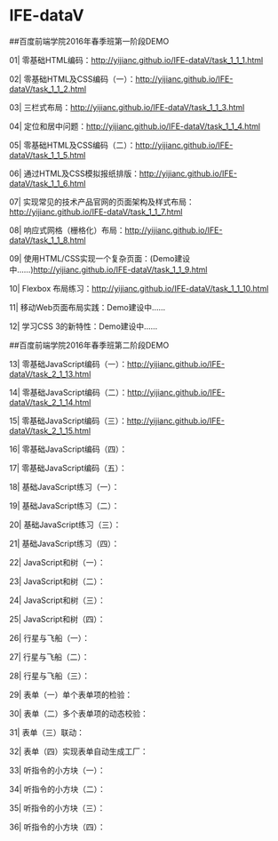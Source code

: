 ﻿# IFE-dataV

##百度前端学院2016年春季班第一阶段DEMO

01| 零基础HTML编码：http://yijianc.github.io/IFE-dataV/task_1_1_1.html

02| 零基础HTML及CSS编码（一）：http://yijianc.github.io/IFE-dataV/task_1_1_2.html

03| 三栏式布局：http://yijianc.github.io/IFE-dataV/task_1_1_3.html

04| 定位和居中问题：http://yijianc.github.io/IFE-dataV/task_1_1_4.html

05| 零基础HTML及CSS编码（二）：http://yijianc.github.io/IFE-dataV/task_1_1_5.html

06| 通过HTML及CSS模拟报纸排版：http://yijianc.github.io/IFE-dataV/task_1_1_6.html

07| 实现常见的技术产品官网的页面架构及样式布局：http://yijianc.github.io/IFE-dataV/task_1_1_7.html

08| 响应式网格（栅格化）布局：http://yijianc.github.io/IFE-dataV/task_1_1_8.html

09| 使用HTML/CSS实现一个复杂页面：(Demo建设中……)http://yijianc.github.io/IFE-dataV/task_1_1_9.html

10| Flexbox 布局练习：http://yijianc.github.io/IFE-dataV/task_1_1_10.html

11| 移动Web页面布局实践：Demo建设中……

12| 学习CSS 3的新特性：Demo建设中……

##百度前端学院2016年春季班第二阶段DEMO

13| 零基础JavaScript编码（一）：http://yijianc.github.io/IFE-dataV/task_2_1_13.html

14| 零基础JavaScript编码（二）：http://yijianc.github.io/IFE-dataV/task_2_1_14.html

15| 零基础JavaScript编码（三）：http://yijianc.github.io/IFE-dataV/task_2_1_15.html

16| 零基础JavaScript编码（四）：

17| 零基础JavaScript编码（五）：

18| 基础JavaScript练习（一）：

19| 基础JavaScript练习（二）：

20| 基础JavaScript练习（三）：

21| 基础JavaScript练习（四）：

22| JavaScript和树（一）：

23| JavaScript和树（二）：

24| JavaScript和树（三）：

25| JavaScript和树（四）：

26| 行星与飞船（一）：

27| 行星与飞船（二）：

28| 行星与飞船（三）：

29| 表单（一）单个表单项的检验：

30| 表单（二）多个表单项的动态校验：

31| 表单（三）联动：

32| 表单（四）实现表单自动生成工厂：

33| 听指令的小方块（一）：

34| 听指令的小方块（二）：

35| 听指令的小方块（三）：

36| 听指令的小方块（四）：
